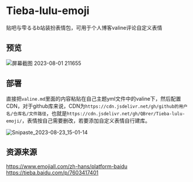 # Tieba-lulu-emoji
贴吧与雫るるb站装扮表情包，可用于个人博客valine评论自定义表情
## 预览
![屏幕截图 2023-08-01 211655](https://github.com/QBrer/Tieba-lulu-emoji/assets/94448088/5f955963-4e37-4e04-ba90-5fc5698bfcd8)
## 部署
直接把`valine.md`里面的内容粘贴在自己主题yml文件中的valine下，然后配置CDN，对于github库来说，CDN为`https://cdn.jsdelivr.net/gh/github的用户名/仓库名/文件路径`，也就是`https://cdn.jsdelivr.net/gh/QBrer/Tieba-lulu-emoji/`，表情按自己需要删改，若要添加自定义表情自行建库。

![Snipaste_2023-08-23_15-01-14](https://github.com/QBrer/Tieba-lulu-emoji/assets/94448088/f625668a-f2aa-4499-9bf8-a58edf930e5c)
## 资源来源
https://www.emojiall.com/zh-hans/platform-baidu
https://tieba.baidu.com/p/7603417401
